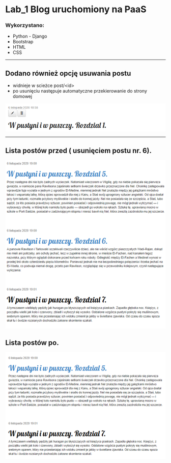 # Lab_1 Blog uruchomiony na PaaS

### Wykorzystano:
* Python - Django
* Bootstrap
* HTML
* CSS

***

## Dodano również opcję usuwania postu
* widnieje w scieżce post/&lt;id&gt;
* po usunięciu następuje automatyczne przekierowanie do strony domowej

![Usuwanie](md_img/delete.png)
***
## Lista postów przed ( usunięciem postu nr. 6).
![EfektPrzed](md_img/przed_post_6.png)
## Lista postów po.
![EfektPrzed](md_img/po_post_6.png)


